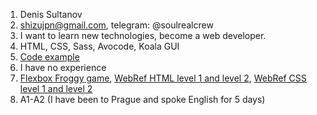 1. Denis Sultanov
2. shizujpn@gmail.com, telegram: @soulrealcrew
3. I want to learn new technologies, become a web developer.
4. HTML, CSS, Sass, Avocode, Koala GUI
5. [Code example](https://soulrealcrew.github.io/markup_online/index.html)
6. I have no experience
7. [Flexbox Froggy game](https://flexboxfroggy.com), [WebRef HTML level 1 and level 2](https://webref.ru/course), [WebRef CSS level 1 and level 2](https://webref.ru/course)
8. A1-A2 (I have been to Prague and spoke English for 5 days)